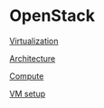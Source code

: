 # OpenStack


[Virtualization](Virtualization.md)

[Architecture](Architecture.md)

[Compute](Compute/README.md)

[VM setup](VM_setup.md)
